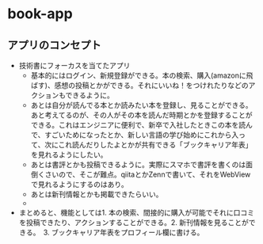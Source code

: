 # book-app
## アプリのコンセプト
- 技術書にフォーカスを当てたアプリ
    - 基本的にはログイン、新規登録ができる。本の検索、購入(amazonに飛ばす)、感想の投稿とかができる。それにいいね！をつけれたりなどのアクションもできるように。
    - あとは自分が読んでる本とか読みたい本を登録し、見ることができる。あと考えてるのが、その人がその本を読んだ時期とかを登録することができる。これはエンジニアに便利で、新卒で入社したときこの本を読んで、すごいためになったとか、新しい言語の学び始めにこれから入って、次にこれ読んだりしたよとかが共有できる「ブックキャリア年表」を見れるようにしたい。
    - あとは書評とかも投稿できるように。実際にスマホで書評を書くのは面倒くさいので、そこが難点。qiitaとかZennで書いて、それをWebViewで見れるようにするのはあり。
    - あとは新刊情報とかも掲載できたらいい。
    -
- まとめると、機能としては1. 本の検索、間接的に購入が可能でそれに口コミを投稿できたり、アクションすることができる。2. 新刊情報を見ることができる。　3. ブックキャリア年表をプロフィール欄に書ける。
